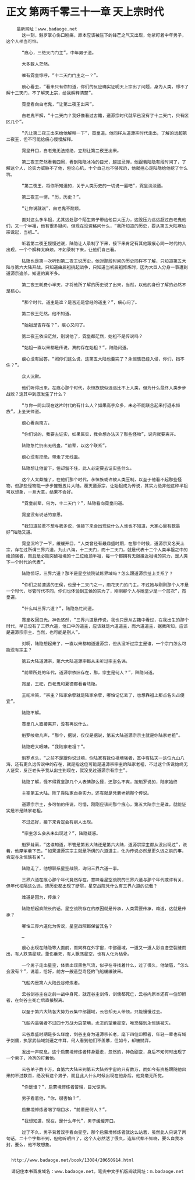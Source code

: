 # 正文 第两千零三十一章 天上宗时代
        最新网址：www.badaoge.net
          这一刻，魁罗掌心伤口剧痛，原本应该被压下的锋芒之气又出现，他紧盯着中年男子，这个人相当可怕。
      
          “痕心，三绝天门门主”，中年男子道。
      
          大多数人茫然。
      
          唯有霓皇惊呼，“十二天门门主之一？”。
      
          痕心看去，“看来只有你知道，你们的反应确实证明天上宗出了问题，身为人类，却不了解十二天门，不了解天上宗，给我解释清楚”。
      
          霓皇看向白老鬼，“让第二夜王出来”。
      
          白老鬼不解，“十二天门？我好像看过古籍，道源宗时代就早已没有了十二天门，只有区区几个”。
      
          “先让第二夜王出来给他解释一下”，霓皇道，他同样从道源宗时代走出，了解的远超第二夜王，但不可能给痕心慢慢解释。
      
          霓皇开口，白老鬼无法拒绝，立刻让第二夜王出来。
      
          第二夜王茫然看着四周，看到陆隐冰冷的目光，越加忌惮，他跟着陆隐有段时间了，了解这个人，论实力威胁不了他，但论心机，十个自己也不够死的，他就担心是陆隐给他挖了什么坑。
      
          “第二夜王，将你所知道的，关于人类历史的一切说一遍吧”，霓皇淡淡道。
      
          第二夜王一愣，“历，历史？”。
      
          “让你说就说”，白老鬼不耐烦。
      
          面对这么多半祖，尤其远处那个陌生男子带给他巨大压力，这股压力远远超过白老鬼他们，又一个半祖，他有很多疑问，但现在没资格问什么，“我所知道的历史，要从第五大陆寒仙宗说起，当初…”。
      
          听着第二夜王慢慢述说，陆隐让人录制了下来，接下来肯定有其他跟痕心同一时代的人出现，一个个解释太麻烦，不如录制下来，让他们自己看。
      
          陆隐也是第一次听到第二夜王说历史，他对那段时间的历史同样不了解，只知道第五大陆与第六大陆开战，只知道由辰祖挑起战争，只知道当初辰祖修炼时，因为大巨人分身一事遭到道源宗追杀，知道的真不多。
      
          第二夜王耗费小半天，才将他所了解的历史说了出来，当然，以他的身份了解的必然不是核心。
      
          “那个时代，道主是谁？是否还是曾经的道主？”，痕心问了。
      
          第二夜王茫然，他不知道。
      
          “始祖是否存在？”，痕心又问了。
      
          第二夜王依旧茫然，别说他了，霓皇都茫然，始祖不是传说吗？
      
          “始祖一直以来都是传说，真的存在始祖？”，陆隐问道。
      
          痕心没有回答，“照你们这么说，这第五大陆也要完了？永恒族已经入侵，你们，挡不住？”。
      
          众人沉默。
      
          他们听得出来，在痕心那个时代，永恒族貌似远远比不上人类，但为什么最终人类步步战败？这其中到底发生了什么？
      
          “与你一同出现在这片时代的有什么人？如果高手众多，未必不能联合起来打退永恒族”，上圣天师道。
      
          痕心看向南方，
      
          “你们说的，我要去证实，如果属实，我会想办法灭了那些怪物”，说完就要离开。
      
          陆隐急忙扔出无线蛊，“前辈，以这个联系”。
      
          痕心没有拒绝，带走了无线蛊。
      
          陆隐想让他留下，但却留不住，此人必定要去证实些什么。
      
          这个人太莽撞了，在他们那个时代，永恒族或许被人类压制，以至于他看不起那些怪物，但那些怪物能一步步摧毁五片大陆，覆灭道源宗，让始祖成为传说，其实力绝非他这种半祖可以想象，一旦大意，结果不会好。
      
          “霓皇前辈，何为，十二天门？”，陆隐看向霓皇问道。
      
          霓皇没有说话的意思。
      
          “我知道前辈不想与我多说，但接下来会出现些什么人谁也不知道，大家心里有数最好”陆隐又道。
      
          霓皇沉吟了一下，缓缓开口，“人类曾经有最鼎盛时期，在那个时候，道源宗又名天上宗，存在过所谓三界六道，九山八海，十二天门，而十二天门，就是代表十二个人类半祖之中的绝顶强者，而且是必能突破祖境的十二位绝顶半祖，每一个都拥有无限接近祖境的实力，是人类下一个时代的代表”。
      
          陆隐惊讶，三界六道？那不是星空战院试炼界域吗？怎么跟道源宗扯上关系了？
      
          “你们之前遭遇的王侯，也是十二天门之一，雨花天门的门主，不过她与刚刚那个人不是一个时代，尽管时代不同，你们也体验到王侯的实力了，刚刚那个人与她至少是一个层次”，霓皇道。
      
          “什么叫三界六道？”，陆隐急忙问道。
      
          霓皇收回目光，神色悠然，“三界六道是传说，我也只是从古籍中看过，在我出生的那个时代，早已没有了三界六道，他口中的道主，应该就是六道道主，而六道道主，据我所知，应该是道源宗宗主，当然，也可能是别人”。
      
          对啊，陆隐想起来了，一直以来都知道道源宗，但从没听过宗主是谁，一个宗门怎么可能没有宗主？
      
          第五大陆道源宗，第六大陆道源宗都从未听过宗主名讳。
      
          “前辈所处的年代，道源宗依旧存在，那，宗主是何人？”，陆隐问道。
      
          霓皇，王祀，白老鬼和夏德都看着陆隐。
      
          王祀冷笑，“宗主？陆家余孽就是陆家余孽，哪怕记忆丢了，也想靠祖上那点名头占便宜”。
      
          陆隐不解。
      
          霓皇几人直接离开，没有再说什么。
      
          魁罗咳嗽几声，“那个，据说，仅仅是据说，第五大陆道源宗宗主就是你陆家老祖”。
      
          陆隐瞪大眼睛，“我陆家老祖？”。
      
          魁罗点头，“之前不是跟你说过嘛，你陆家有数位祖境强者，其中有陆天一这位九山八海，还有更久远传说中的存在，就是指这位可能是道源宗宗主的陆家老祖，不过这个传说始终无人证实，反正老头子我从出生到现在，就没见过道源宗有宗主”。
      
          陆隐了解，怪不得霓皇那几个人表情那么怪，还那么不爽，按魁罗说的，陆家始终
      
          主宰第五大陆，除了靠陆家自身实力，还有就是凭着老祖那个传说。
      
          道源宗宗主，多可怕的传说，可惜，刚刚应该问那个痕心，第五大陆宗主是谁，就能证实是不是陆家老祖。
      
          不过还好，接下来肯定会有别人出现。
      
          “宗主怎么会从未出现过？”，陆隐疑惑。
      
          魁罗耸肩，“这谁知道，不管是第五大陆还是第六大陆，道源宗宗主都从没出现过”，说着，他摩挲着下巴，“如果道源宗宗主就是所谓的六道道主，化为传说必然是更久远之前的事，肯定与永恒族有关”。
      
          陆隐走了，他想联系星空战院，询问三界六道一事。
      
          三界六道在痕心那个年代竟然存在，意味着星空战院的三界六道与那个年代或许有关，但年代相隔这么远，连历史都出现了断层，星空战院凭什么有三界六道的记载？
      
          难道是因为，传承？
      
          陆隐想起疯院长的话，星空战院存在的原因就是传承，人类需要传承，难道，这就是传承？
      
          哪怕三界六道化为传说，星空战院都保留其名？
      
          …
      
          痕心出现在陆隐等人面前，而同样在外宇宙，中部疆域，一道又一道人影自虚空裂缝而出，有人跌落星球，重伤垂死，有人飘荡星空，也有人化为枯骨。
      
          一个男子走出星空，体表出现黑色气流，似乎在寻找着什么，过了很久，他皱眉，“怎么会没有？”，说着，恰好，前方一艘造型奇怪的飞船缓缓驶来。
      
          飞船内是第六大陆云谷修炼者。
      
          云谷剑谷主在之前一战中身死，就连谷主剑侍，剑儒都死亡，云谷内原本还有一位印照者，在剑谷主死亡后直接脱离。
      
          以至于第六大陆各大势力云集中部疆域，云谷却无人带领，只能慢慢过去。
      
          飞船内最强者不过四十万战力启蒙境，忐忑的望着星空，唯恐碰到永恒族被灭。
      
          云谷鼎盛时期是多么辉煌，剑谷主身为道源宗长老，麾下四位印照者，年轻一辈也有域子剑儒，执掌武仙域剑道之牛耳，何人看到他们不羡慕，但如今，却被抛弃。
      
          发出一声叹息，这个启蒙境修炼者转身要走，忽然的，神色剧变，身后不知何时出现了一个男子，冷冽的盯着他。
      
          云谷弟子数十万，自第六大陆来到第五大陆外宇宙的只有数万，而如今有资格跟随他出来的不过数百，绝没有这个男子，而且此人什么时候出现在他身后，他竟毫无所觉。
      
          “你是谁？”，启蒙境修炼者警惕，目光惊惧。
      
          男子看着他，“你，很害怕？”，
      
          启蒙境修炼者咽了咽口水，“前辈是何人？”。
      
          “我想知道，现在，是什么年代”，男子缓缓开口。
      
          过了不久，男子背着双手看向星空，那个启蒙境修炼者就这么站着，虽然此人只说了两句话，二十个字都不到，但他听明白了，这个人必然活了很久，连年代都不知晓，要么自我冰封，要么，他不敢想象。
      
      
      http://www.badaoge.net/book/13084/20650914.html
      
      请记住本书首发域名：www.badaoge.net。笔尖中文手机版阅读网址：m.badaoge.net
